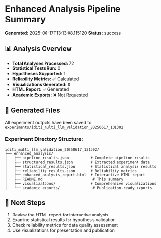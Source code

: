
# Enhanced Analysis Pipeline Summary

**Generated:** 2025-06-17T13:13:08.115120
**Status:** success

## 📊 Analysis Overview

- **Total Analyses Processed:** 72
- **Statistical Tests Run:** 0
- **Hypotheses Supported:** 1
- **Reliability Metrics:** ✅ Calculated
- **Visualizations Generated:** 8
- **HTML Report:** ✅ Generated
- **Academic Exports:** ❌ Not Requested

## 📁 Generated Files

All experiment outputs have been saved to: `experiments/iditi_multi_llm_validation_20250617_131302`

### Experiment Directory Structure:
```
iditi_multi_llm_validation_20250617_131302/
├── enhanced_analysis/
│   ├── pipeline_results.json          # Complete pipeline results
│   ├── structured_results.json        # Extracted experiment data
│   ├── statistical_results.json       # Statistical analysis results
│   ├── reliability_results.json       # Reliability metrics
│   ├── enhanced_analysis_report.html  # Interactive HTML report
│   ├── README.md                       # This summary
│   ├── visualizations/                # Comprehensive visualizations
│   └── academic_exports/               # Publication-ready exports
```

## 🚀 Next Steps

1. Review the HTML report for interactive analysis
2. Examine statistical results for hypothesis validation
3. Check reliability metrics for data quality assessment
4. Use visualizations for presentation and publication


